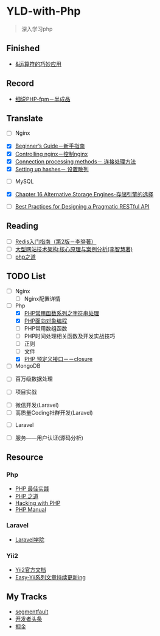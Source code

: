 # YLD-with-Php
>深入学习php

## Finished
+ [&运算符的巧妙应用](https://github.com/YuanLianDu/YLD-with-Php/blob/master/articles/php/%26_operator.md)

## Record
+ [细说PHP-fpm－半成品](https://github.com/YuanLianDu/YLD-with-Php/blob/master/articles/php/php-fpm.md)


## Translate
+ [ ] Nginx
 - [x] [Beginner’s Guide－新手指南](https://github.com/YuanLianDu/YLD-with-Php/blob/master/translate/nginx-document/Beginner%E2%80%99s%20Guide.md)
 - [x] [Controlling nginx－控制nginx](https://github.com/YuanLianDu/YLD-with-Php/blob/master/translate/nginx-document/Controlling%20nginx.md)
 - [x] [Connection processing methods－ 连接处理方法](https://github.com/YuanLianDu/YLD-with-Php/blob/master/translate/nginx-document/Connection%20processing%20methods.md)
 - [x] [Setting up hashes－ 设置散列](https://github.com/YuanLianDu/YLD-with-Php/blob/master/translate/nginx-document/Setting%20up%20hashes.md)

+ [ ] MySQL
 - [x] [Chapter 16 Alternative Storage Engines-存储引擎的选择](https://github.com/YuanLianDu/YLD-with-Php/blob/master/articles/mysql/engine.md)

+ [ ] [Best Practices for Designing a Pragmatic RESTful API](http://www.vinaysahni.com/best-practices-for-a-pragmatic-restful-api)

## Reading

+ [ ] [Redis入门指南（第2版－李骅著）](https://github.com/YuanLianDu/YLD-with-Php/blob/master/note/redis/learning-note.md)
+ [ ] [大型网站技术架构:核心原理与案例分析(李智慧著)](https://github.com/YuanLianDu/YLD-with-Php/blob/master/note/LargeSiteArchitecture/learning-note.md)
+ [ ] [php之道](https://github.com/YuanLianDu/YLD-with-Php/blob/master/note/phpRightWay/learning-note.md)

## TODO List
+ [ ] Nginx
  - [ ] Nginx配置详情

+ [ ] Php
  - [x] [PHP常用函数系列之字符串处理](https://github.com/YuanLianDu/YLD-with-Php/blob/master/articles/php/String%20Operation.md)
  - [x] [PHP面向对象编程](https://github.com/YuanLianDu/YLD-with-Php/blob/master/articles/php/Object-Oriented%20Programming.md)
  - [ ] PHP常用数组函数
  - [ ] PHP时间处理相关函数及开发实战技巧
  - [ ] 正则
  - [ ] 文件
  - [x] [PHP 预定义接口－－closure](https://github.com/YuanLianDu/YLD-with-Php/blob/master/articles/php/Closure.md)
  
+ [ ] MongoDB
 - [ ] 百万级数据处理
  
+ [ ] 项目实战
 - [ ] 微信开发(Laravel)
 - [ ] 高质量Coding社群开发(Laravel)

+ [ ] Laravel
 - [ ] 服务——用户认证(源码分析)
 
## Resource

### Php
+ [PHP 最佳实践](http://phpbestpractices.justjavac.com/)
+ [PHP 之道](http://laravel-china.github.io/php-the-right-way/)
+ [Hacking with PHP](http://www.hackingwithphp.com/)
+ [PHP Manual](http://php.net/manual/zh/)

### Laravel
+ [Laravel学院](http://laravelacademy.org/)

### Yii2
+ [Yii2官方文档](http://www.yiichina.com/doc/guide/2.0)
+ [Easy-Yii系列文章持续更新ing](https://easy-yii.github.io/)


## My Tracks
+ [segmentfault](https://segmentfault.com/blog/yuan)
+ [开发者头条](http://toutiao.io/subjects/69694)
+ [掘金](https://gold.xitu.io/user/571dd3a51ea493006efee4a4/article)
